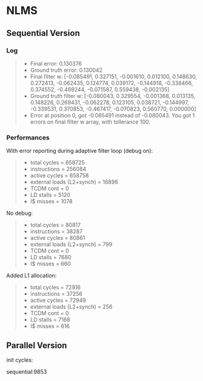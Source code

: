 # NLMS 

## Sequential Version

### Log
> - Final error: 0.130376
> - Ground truth error: 0.130042
> - Final filter w: [-0.085491, 0.327151, -0.001610, 0.012100, 0.148630, 0.272413, -0.062435, 0.124774, 0.039172, -0.144918, -0.338466, 0.374552, -0.469244, -0.071587, 0.559438, -0.002135]
> - Ground truth filter w: [-0.080043, 0.329554, -0.001368, 0.013135, 0.148226, 0.269431, -0.062278, 0.123105, 0.038721, -0.144997, -0.339531, 0.370853, -0.467417, -0.070823, 0.560770, 0.000000]
> - Error at position 0, got -0.085491 instead of -0.080043. You got 1 errors on final filter w array, with tollerance 100.

### Performances

With error reporting during adaptive filter loop (debug on):

> - total cycles = 658725
> - instructions = 256084
> - active cycles = 658758
> - external loads (L2+synch) = 16896
> - TCDM cont = 0
> - LD stalls = 5120
> - I$ misses = 1078

No debug:

> - total cycles = 80817
> - instructions = 38287
> - active cycles = 80861
> - external loads (L2+synch) = 799
> - TCDM cont = 0
> - LD stalls = 7680
> - I$ misses = 660

Added L1 allocation:

> - total cycles = 72916
> - instructions = 37256
> - active cycles = 72949
> - external loads (L2+synch) = 256
> - TCDM cont = 0
> - LD stalls = 7168
> - I$ misses = 616

## Parallel Version

init cycles:

sequential:9853

